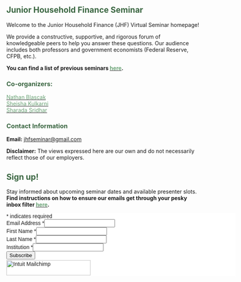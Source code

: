 ## <span style="color:#3a6641;">Junior Household Finance Seminar</span>

Welcome to the Junior Household Finance (JHF) Virtual Seminar homepage!  

We provide a constructive, supportive, and rigorous forum of knowledgeable peers to help you answer these questions. Our audience includes both professors and government economists (Federal Reserve, CFPB, etc.).  

**You can find a list of previous seminars <a href="/previous_seminars.html"><span style="color:#6ba376;">here</span></a>.**  

### <span style="color:#3a6641;">Co-organizers:</span>  

[<span style="color:#6ba376;">Nathan Blascak</span>](https://nathanblascak.github.io/)  
[<span style="color:#6ba376;">Sheisha Kulkarni</span>](https://www.sheishakulkarni.com/)  
[<span style="color:#6ba376;">Sharada Sridhar</span>](https://www.sharadasridhar.com/)  

### <span style="color:#3a6641;">Contact Information</span>  
**Email:** jhfseminar@gmail.com  

**Disclaimer:** The views expressed here are our own and do not necessarily reflect those of our employers.  

## <span style="color:#3a6641;">Sign up!</span>

Stay informed about upcoming seminar dates and available presenter slots. **Find instructions on how to ensure our emails get through your pesky inbox filter <a href="/avoid_email_filters.html"><span style="color:#6ba376;">here</span></a>.** 

<div id="mc_embed_shell">
      <link href="//cdn-images.mailchimp.com/embedcode/classic-061523.css" rel="stylesheet" type="text/css">
  <style type="text/css">
        #mc_embed_signup{background:#fff; false;clear:left; font:14px Helvetica,Arial,sans-serif; width: 600px;}
        /* Add your own Mailchimp form style overrides in your site stylesheet or in this style block.
           We recommend moving this block and the preceding CSS link to the HEAD of your HTML file. */
</style>
<div id="mc_embed_signup">
    <form action="https://gmail.us11.list-manage.com/subscribe/post?u=b85a2288d91554f370fe26557&amp;id=db57d5dbd8&amp;f_id=00fac8e3f0" method="post" id="mc-embedded-subscribe-form" name="mc-embedded-subscribe-form" class="validate" target="_blank">
        <div id="mc_embed_signup_scroll">
            <div class="indicates-required"><span class="asterisk">*</span> indicates required</div>
            <div class="mc-field-group"><label for="mce-EMAIL">Email Address <span class="asterisk">*</span></label><input type="email" name="EMAIL" class="required email" id="mce-EMAIL" required="" value=""></div><div class="mc-field-group"><label for="mce-FNAME">First Name <span class="asterisk">*</span></label><input type="text" name="FNAME" class="required text" id="mce-FNAME" value="" required=""></div><div class="mc-field-group"><label for="mce-LNAME">Last Name <span class="asterisk">*</span></label><input type="text" name="LNAME" class="required text" id="mce-LNAME" value="" required=""></div><div class="mc-field-group"><label for="mce-COMPANY">Institution <span class="asterisk">*</span></label><input type="text" name="COMPANY" class="required text" id="mce-COMPANY" value="" required=""></div>
        <div id="mce-responses" class="clear foot">
            <div class="response" id="mce-error-response" style="display: none;"></div>
            <div class="response" id="mce-success-response" style="display: none;"></div>
        </div>
    <div aria-hidden="true" style="position: absolute; left: -5000px;">
        /* real people should not fill this in and expect good things - do not remove this or risk form bot signups */
        <input type="text" name="b_b85a2288d91554f370fe26557_db57d5dbd8" tabindex="-1" value="">
    </div>
        <div class="optionalParent">
            <div class="clear foot">
                <input type="submit" name="subscribe" id="mc-embedded-subscribe" class="button" value="Subscribe">
                <p style="margin: 0px auto;"><a href="http://eepurl.com/i68OrY" title="Mailchimp - email marketing made easy and fun"><span style="display: inline-block; background-color: transparent; border-radius: 4px;"><img class="refferal_badge" src="https://digitalasset.intuit.com/render/content/dam/intuit/mc-fe/en_us/images/intuit-mc-rewards-text-dark.svg" alt="Intuit Mailchimp" style="width: 220px; height: 40px; display: flex; padding: 2px 0px; justify-content: center; align-items: center;"></span></a></p>
            </div>
        </div>
    </div>
</form>
</div>
<script type="text/javascript" src="//s3.amazonaws.com/downloads.mailchimp.com/js/mc-validate.js"></script><script type="text/javascript">(function($) {window.fnames = new Array(); window.ftypes = new Array();fnames[0]='EMAIL';ftypes[0]='email';fnames[1]='FNAME';ftypes[1]='text';fnames[2]='LNAME';ftypes[2]='text';fnames[6]='COMPANY';ftypes[6]='text';fnames[3]='ADDRESS';ftypes[3]='address';fnames[4]='PHONE';ftypes[4]='phone';fnames[5]='BIRTHDAY';ftypes[5]='birthday';}(jQuery));var $mcj = jQuery.noConflict(true);</script></div>


